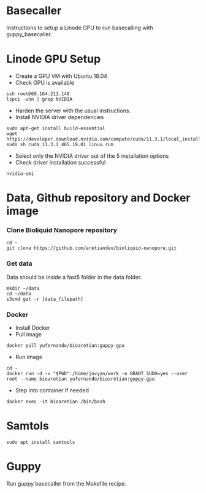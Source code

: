 # Basecaller

Instructions to setup a Linode GPU to run basecalling with guppy_basecaller.

# Linode GPU Setup

- Create a GPU VM with Ubuntu 18.04
- Check GPU is available
``` 
ssh root@69.164.211.148
lspci -vnn | grep NVIDIA
```
- Harden the server with the usual instructions.
- Install NVIDIA driver dependencies
```
sudo apt-get install build-essential
wget https://developer.download.nvidia.com/compute/cuda/11.3.1/local_installers/cuda_11.3.1_465.19.01_linux.run
sudo sh cuda_11.3.1_465.19.01_linux.run
```
- Select only the NVIDIA driver out of the 5 installation options
- Check driver installation successful
```
nvidia-smi
```

# Data, Github repository and Docker image

### Clone Bioliquid Nanopore repository
```
cd ~
git clone https://github.com/aretiandev/bioliquid-nanopore.git
```

### Get data
Data should be inside a fast5 folder in the data folder.
```
mkdir ~/data
cd ~/data
s3cmd get -r [data_filepath]
```

### Docker
- Install Docker
- Pull image
``` 
docker pull yufernando/bioaretian:guppy-gpu
```
- Run image
```
cd ~
docker run -d -v "$PWD":/home/jovyan/work -e GRANT_SUDO=yes --user root --name bioaretian yufernando/bioaretian:guppy-gpu
```

- Step into container if needed
```
docker exec -it bioaretian /bin/bash
```

# Samtols
```
sudo apt install samtools
```

# Guppy

Run guppy basecaller from the Makefile recipe.